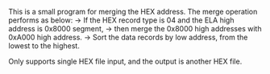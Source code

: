 This is a small program for merging the HEX address.
The merge operation performs as below:
  ->  If the HEX record type is 04 and the ELA high address is 0x8000 segment,
  ->  then merge the 0x8000 high addresses  with 0xA000 high address.
  ->  Sort the data records by low address, from the lowest to the highest.

Only supports single HEX file input, and the output is another HEX file.
